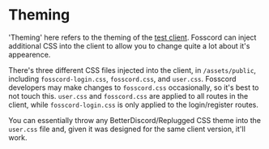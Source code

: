 # Theming

'Theming' here refers to the theming of the [test client](index.md).
Fosscord can inject additional CSS into the client to allow you to change quite a lot about it's appearence.

There's three different CSS files injected into the client, in `/assets/public`, including `fosscord-login.css`, `fosscord.css`, and `user.css`.
Fosscord developers may make changes to `fosscord.css` occasionally, so it's best to not touch this.
`user.css` and `fosscord.css` are applied to all routes in the client, while `fosscord-login.css` is only applied to the login/register routes.

You can essentially throw any BetterDiscord/Replugged CSS theme into the `user.css` file and, given it was designed for the same client version, it'll work.
